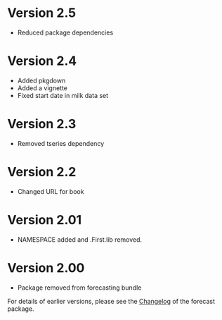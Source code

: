 # Version 2.5
  * Reduced package dependencies

# Version 2.4
  * Added pkgdown
  * Added a vignette
  * Fixed start date in milk data set

# Version 2.3
  * Removed tseries dependency

# Version 2.2
  * Changed URL for book

# Version 2.01
  * NAMESPACE added and .First.lib removed.

# Version 2.00
  * Package removed from forecasting bundle

For details of earlier versions, please see the [Changelog](https://pkg.robjhyndman.com/forecast/news/) of the forecast package.

